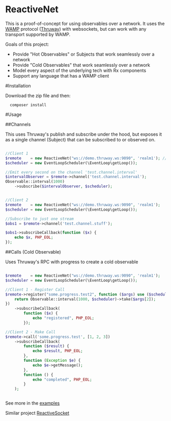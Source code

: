 ReactiveNet
======

This is a proof-of-concept for using observables over a network.  It uses the [WAMP](http://wamp-proto.org/) protocol ([Thruway](https://github.com/voryx/Thruway)) with websockets, but can work with any transport supported by WAMP.

Goals of this project:

- Provide "Hot Observables" or Subjects that work seamlessly over a network
- Provide "Cold Observables" that work seamlessly over a network
- Model every aspect of the underlying tech with Rx components
- Support any language that has a WAMP client

#Installation

Download the zip file and then:

```
  composer install
```


#Usage

##Channels

This uses Thruway's publish and subscribe under the hood, but exposes it as a single channel (Subject) that can be subscribed to or observed on.

```php

//Client 1
$remote    = new ReactiveNet("ws://demo.thruway.ws:9090", 'realm1'); //WAMP router
$scheduler = new EventLoopScheduler(\EventLoop\getLoop());

//Emit every second on the channel 'test.channel.interval'
$intervalObserver = $remote->channel('test.channel.interval');
Observable::interval(1000)
    ->subscribe($intervalObserver, $scheduler);


//Client 2
$remote    = new ReactiveNet("ws://demo.thruway.ws:9090", 'realm1');
$scheduler = new EventLoopScheduler(\EventLoop\getLoop());

//Subscribe to just one stream
$obs1 = $remote->channel('test.channel.stuff');

$obs1->subscribeCallback(function ($x) {
    echo $x, PHP_EOL;
});

```


##Calls (Cold Observable)

Uses Thruway's RPC with progress to create a cold observable

```php

$remote    = new ReactiveNet("ws://demo.thruway.ws:9090", 'realm1');
$scheduler = new EventLoopScheduler(\EventLoop\getLoop());

//Client 1 - Register Call
$remote->register("some.progress.test2", function ($args) use ($scheduler) {
    return Observable::interval(1000, $scheduler)->take($args[2]);
})
    ->subscribeCallback(
        function ($x) {
            echo "registered", PHP_EOL;
        });

//Client 2 - Make Call
$remote->call('some.progress.test', [1, 2, 3])
    ->subscribeCallback(
        function ($result) {
            echo $result, PHP_EOL;
        },
        function (Exception $e) {
            echo $e->getMessage();
        },
        function () {
            echo "completed", PHP_EOL;
        }
    );



```




See more in the [examples](Examples)

Similar project [ReactiveSocket](https://github.com/reactivesocket)  



